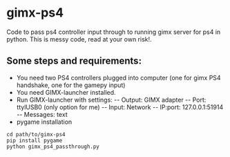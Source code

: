 # gimx-ps4
Code to pass ps4 controller input through to running gimx server for ps4 in python. This is messy code, read at your own risk!.

## Some steps and requirements:
- You need two PS4 controllers plugged into computer (one for gimx PS4 handshake, one for the gamepy input)
- You need GIMX-launcher installed.
- Run GIMX-launcher with settings:
-- Output: GIMX adapter
-- Port: ttylUSB0 (only option for me)
-- Input: Network
-- IP:port: 127.0.0.1:51914
-- Messages: text 
- pygame installation

```
cd path/to/gimx-ps4
pip install pygame
python gimx_ps4_passthrough.py
```
